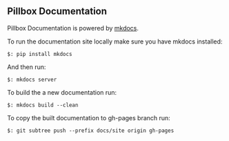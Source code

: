 ## Pillbox Documentation

Pillbox Documentation is powered by [mkdocs](http://www.mkdocs.org).

To run the documentation site locally make sure you have mkdocs installed:

    $: pip install mkdocs

And then run:

    $: mkdocs server

To build the a new documentation run:

    $: mkdocs build --clean

To copy the built documentation to gh-pages branch run:

    $: git subtree push --prefix docs/site origin gh-pages
